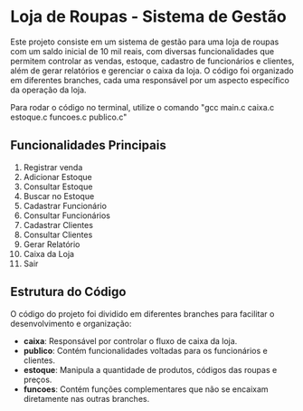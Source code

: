 # Loja de Roupas - Sistema de Gestão

Este projeto consiste em um sistema de gestão para uma loja de roupas com um saldo inicial de 10 mil reais, com diversas funcionalidades que permitem controlar as vendas, estoque, cadastro de funcionários e clientes, além de gerar relatórios e gerenciar o caixa da loja. O código foi organizado em diferentes branches, cada uma responsável por um aspecto específico da operação da loja.

Para rodar o código no terminal, utilize o comando "gcc main.c caixa.c estoque.c funcoes.c publico.c"

## Funcionalidades Principais

1. Registrar venda
2. Adicionar Estoque
3. Consultar Estoque
4. Buscar no Estoque
5. Cadastrar Funcionário
6. Consultar Funcionários
7. Cadastrar Clientes
8. Consultar Clientes
9. Gerar Relatório
10. Caixa da Loja
11. Sair

## Estrutura do Código

O código do projeto foi dividido em diferentes branches para facilitar o desenvolvimento e organização:

- **caixa**: Responsável por controlar o fluxo de caixa da loja.
- **publico**: Contém funcionalidades voltadas para os funcionários e clientes.
- **estoque**: Manipula a quantidade de produtos, códigos das roupas e preços.
- **funcoes**: Contém funções complementares que não se encaixam diretamente nas outras branches.
